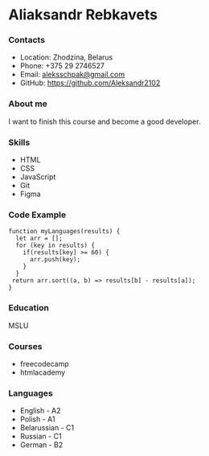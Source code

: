 # Aliaksandr Rebkavets


### Contacts 


* Location: Zhodzina, Belarus
* Phone: +375 29 2746527
* Email: aleksschpak@gmail.com
* GitHub: <https://github.com/Aleksandr2102>


### About me 


I want to finish this course and become a good developer.


### Skills

* HTML
* CSS
* JavaScript
* Git
* Figma 


### Code Example


```
function myLanguages(results) {
  let arr = [];
  for (key in results) {
    if(results[key] >= 60) {
      arr.push(key);
    }
  }
 return arr.sort((a, b) => results[b] - results[a]);
}
```



### Education 


MSLU


### Courses


* freecodecamp
* htmlacademy



### Languages


* English - A2
* Polish - A1
* Belarussian - C1
* Russian - C1
* German - B2























